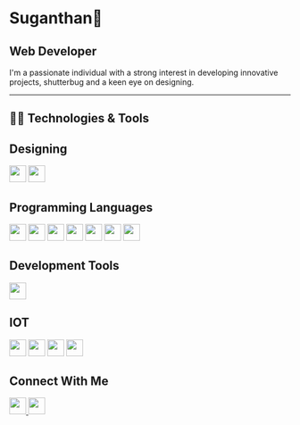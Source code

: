 # Suganthan👋

## Web Developer 

I'm a passionate individual with a strong interest in developing innovative projects, shutterbug and a keen eye on designing.

---

## 👨‍💻 Technologies & Tools

## Designing
<img src="https://img.shields.io/badge/-Adobe%20Photoshop-31A8FF?style=flat&logo=adobe-photoshop&logoColor=white" height="30">
<img src="https://img.shields.io/badge/-Canva-00C4CC?style=flat&logo=canva&logoColor=white" height="30">

## Programming Languages
<img src="https://img.shields.io/badge/-C-A8B9CC?style=flat&logo=c&logoColor=white" height="30">
<img src="https://img.shields.io/badge/-CSS3-1572B6?style=flat&logo=css3&logoColor=white" height="30">
<img src="https://img.shields.io/badge/-HTML5-E34F26?style=flat&logo=html5&logoColor=white" height="30">
<img src="https://img.shields.io/badge/-JavaScript-F7DF1E?style=flat&logo=javascript&logoColor=black" height="30">
<img src="https://img.shields.io/badge/-Java-007396?style=flat&logo=java&logoColor=white" height="30">
<img src="https://img.shields.io/badge/-Python-3776AB?style=flat&logo=python&logoColor=white" height="30">
<img src="https://img.shields.io/badge/-C++-00599C?style=flat&logo=c%2B%2B&logoColor=white" height="30">

## Development Tools
<img src="https://img.shields.io/badge/-NPM-CB3837?style=flat&logo=npm&logoColor=white" height="30">

## IOT
<img src="https://img.shields.io/badge/-Arduino-00979D?style=flat&logo=arduino&logoColor=white" height="30">
<img src="https://img.shields.io/badge/-ESP32-000000?style=flat&logo=espressif&logoColor=white" height="30">
<img src="https://img.shields.io/badge/-Colab-F9AB00?style=flat&logo=googlecolab&logoColor=white" height="30">
<img src="https://img.shields.io/badge/-Jupyter-F37626?style=flat&logo=jupyter&logoColor=white" height="30">

## Connect With Me
<a href="https://linkedin.com/in/SuganthanTS">
  <img src="https://img.shields.io/badge/-LinkedIn-0077B5?style=flat&logo=linkedin&logoColor=white" height="30">
</a>
<a href="#">
  <img src="https://img.shields.io/badge/-Twitter-1DA1F2?style=flat&logo=twitter&logoColor=white" height="30">
</a>

